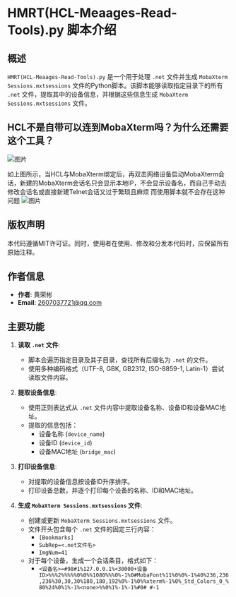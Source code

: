 # HMRT(HCL-Meaages-Read-Tools).py 脚本介绍

## 概述
`HMRT(HCL-Meaages-Read-Tools).py` 是一个用于处理 `.net` 文件并生成 `MobaXterm Sessions.mxtsessions` 文件的Python脚本。该脚本能够读取指定目录下的所有 `.net` 文件，提取其中的设备信息，并根据这些信息生成 `MobaXterm Sessions.mxtsessions` 文件。
## HCL不是自带可以连到MobaXterm吗？为什么还需要这个工具？
![图片](https://github.com/user-attachments/assets/1b0f941f-a6e2-4a71-8bbf-9684306daaf0)

如上图所示，当HCL与MobaXterm绑定后，再双击网络设备启动MobaXterm会话，新建的MobaXterm会话名只会显示本地IP，不会显示设备名，而自己手动去修改会话名或直接新建Telnet会话又过于繁琐且麻烦
而使用脚本就不会存在这种问题
![图片](https://github.com/user-attachments/assets/c480627e-db2a-43d7-8272-4e8ec0c27644)

## 版权声明
本代码遵循MIT许可证。同时，使用者在使用、修改和分发本代码时，应保留所有原始注释。

## 作者信息
- **作者**: 黄荣彬
- **Email**: 2607037721@qq.com

## 主要功能

1. **读取 `.net` 文件**:
   - 脚本会遍历指定目录及其子目录，查找所有后缀名为 `.net` 的文件。
   - 使用多种编码格式（UTF-8, GBK, GB2312, ISO-8859-1, Latin-1）尝试读取文件内容。

2. **提取设备信息**:
   - 使用正则表达式从 `.net` 文件内容中提取设备名称、设备ID和设备MAC地址。
   - 提取的信息包括：
     - 设备名称 (`device_name`)
     - 设备ID (`device_id`)
     - 设备MAC地址 (`bridge_mac`)

3. **打印设备信息**:
   - 对提取的设备信息按设备ID升序排序。
   - 打印设备总数，并逐个打印每个设备的名称、ID和MAC地址。

4. **生成 `MobaXterm Sessions.mxtsessions` 文件**:
   - 创建或更新 `MobaXterm Sessions.mxtsessions` 文件。
   - 文件开头包含每个 `.net` 文件的固定三行内容：
     - `[Bookmarks]`
     - `SubRep=<.net文件名>`
     - `ImgNum=41`
   - 对于每个设备，生成一个会话条目，格式如下：
     - `<设备名>=#98#1%127.0.0.1%<30000+设备ID>%%%2%%%%%0%0%%1080%%%0%-1%0#MobaFont%11%0%0%-1%40%236,236,236%30,30,30%180,180,192%0%-1%0%%xterm%-1%0%_Std_Colors_0_%80%24%0%1%-1%<none>%%0%1%-1%-1%#0# #-1`
